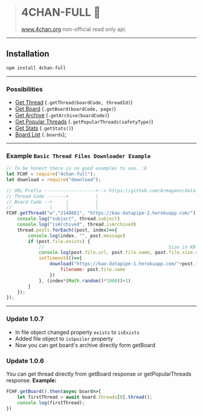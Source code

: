 > # 4CHAN-FULL 🎉
> www.4chan.org non-official read only api.

---

## Installation
```diff
npm install 4chan-full
```

---

### Possibilities
- [Get Thread](https://example.com/ "Example Result") (`.getThread(boardCode, threadId)`)
- [Get Board](https://example.com/ "Example Result") (`.getBoard(boardCode, page)`)
- [Get Archive](https://example.com/ "Example Result") (`.getArchive(boardCode)`)
- [Get Popular Threads](https://example.com/ "Example Result") (`.getPopularThreads(safetyType)`)
- [Get Stats](https://example.com/ "Example Result") (`.getStats()`)
- [Board List](https://example.com/ "Example Result") (`.boards`);

---

### Example `Basic Thread Files Downloader Example`
```js
// To be honest there is no good examples to use. :D
let FCHF = require("4chan-full");
let download = require("download");

// URL Prefix -------------------+--> https://github.com/Armagann/data-pipe
// Thread Code -------+          |
// Board Code --+     |          |
//              |     |          |
FCHF.getThread("w","2148861", "https://kao-datapipe-2.herokuapp.com/").then(thread=>{
    console.log("subject", thread.subject)
    console.log("isArchived", thread.isArchived)
    thread.posts.forEach((post, index)=>{
        console.log(index, "", post.message)
        if (post.file.exists) {
            //                                              Size in KB
            console.log(post.file.url, post.file.name, post.file.size.size, post.file.size.width, post.file.size.height);
            setTimeout(()=>{
                download("https://kao-datapipe-1.herokuapp.com/"+post.file.url, "wallpapers", {
                    filename: post.file.name
                })
            }, (index*(Math.random()*1000))+1)
        }
    });
});

```

--- 

### Update 1.0.7

- In file object changed property `exists` to `isExists`
- Added file object to `isSpoiler` property
- Now you can get board's archive directly form getBoard

### Update 1.0.6

You can get thread directly from getBoard response or getPopularThreads response. **Example:**
```js
FCHF.getBoard().then(async board=>{
    let firstThread = await board.threads[0].thread();
    console.log(firstThread);
})
```


    





